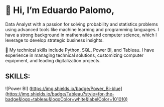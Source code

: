 # 👋 Hi, I’m Eduardo Palomo,
Data Analyst with a passion for solving probability and statistics problems using advanced tools like machine learning and programming languages. I have a strong background in mathematics and computer science, which I leverage to develop strategic business insights.

🔧 My technical skills include Python, SQL, Power BI, and Tableau. I have experience in managing technical solutions, customizing computer equipment, and leading digitalization projects.

## SKILLS: 
![Power BI] (https://img.shields.io/badge/Power_Bi-blue](https://img.shields.io/badge/Tableau?style=for-the-badge&logo=tableau&logoColor=white&labelColor=101010)</br>

